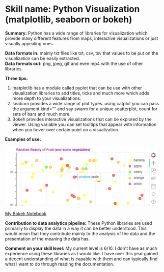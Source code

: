 # Skill name: Python Visualization (matplotlib, seaborn or bokeh)

**Summary:** Python has a wide range of libraries for visualization which provide many different features from maps, interactive visualizations or just visually appealing ones.

**Data formats in:**  mainly txt files like txt, csv, tsv that values to be put on the visualization can be easily extracted.   
**Data formats out:**  png, jpeg, gif and even mp4 with the use of other libraries.

**Three tips:**  
1.  matplotlib has a module called pyplot that can be use with other visualization libraries to add titles, ticks and much more which adds more depth to your visualizations.
2.  seaborn provides a wide range of plot types. using catplot you can pass the argument kind="" and say swarm for a unique scatterplot, count for sets of bars and much more.
3.  Bokeh provides interactive visualizations that can be explored by the viewer. Using variable you can set tooltips that appear with information when you hover over certain point on a visualization.

**Examples of use:**

![hovering over points to show tooltips](images/visualization/bokeh.PNG)   

[My Bokeh Notebook](visualization.ipynb)

**Contribution to data analytics pipeline:** These Python libraries are used primarily to display the data in a way it can be better understood. This would mean that they contribute mainly to the analysis of the data and the presentation of the meaning the data has.

**Comment on your skill level:** My current level is 6/10. I don't have as much experience using these libraries as I would like. I have over this year gained a decent understanding of what is capable with them and can typically find what I want to do through reading the documentation.

